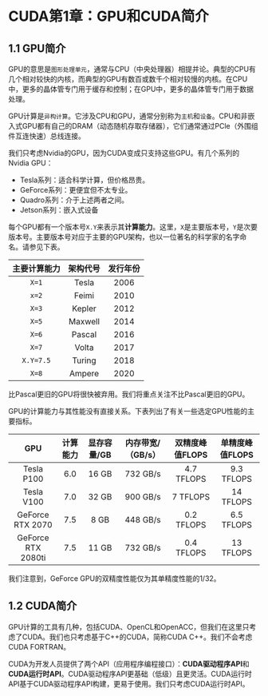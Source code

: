 # CUDA第1章：GPU和CUDA简介

## 1.1 GPU简介

GPU的意思是`图形处理单元`，通常与CPU（中央处理器）相提并论。典型的CPU有几个相对较快的内核，而典型的GPU有数百或数千个相对较慢的内核。在CPU中，更多的晶体管专门用于缓存和控制；在GPU中，更多的晶体管专门用于数据处理。

 GPU计算是`异构计算`。它涉及CPU和GPU，通常分别称为`主机`和`设备`。CPU和非嵌入式GPU都有自己的DRAM（动态随机存取存储器），它们通常通过PCle（外围组件互连快速）总线连接。

我们只考虑Nvidia的GPU，因为CUDA变成只支持这些GPU。有几个系列的Nvidia GPU：

+ Tesla系列：适合科学计算，但价格昂贵。
+ GeForce系列：更便宜但不太专业。
+ Quadro系列：介于上述两者之间。
+ Jetson系列：嵌入式设备

每个GPU都有一个版本号`X.Y`来表示其**计算能力**。这里，`X`是主要版本号，`Y`是次要版本号。主要版本号对应于主要的GPU架构，也以一位著名的科学家的名字命名。请参见下表。

| 主要计算能力 | 架构代号 | 发行年份 |
| :----------: | :------: | :------: |
|    `X=1`     |  Tesla   |   2006   |
|    `x=2`     |  Feimi   |   2010   |
|    `X=3`     |  Kepler  |   2012   |
|    `X=5`    | Maxwell  |   2014   |
|    `X=6`    |  Pascal  |   2016   |
|    `X=7`    | Volta | 2017 |
|    `X.Y=7.5`    | Turing | 2018 |
|  `X=8`  | Ampere | 2020 |

比Pascal更旧的GPU将很快被弃用。我们将重点关注不比Pascal更旧的GPU。

GPU的计算能力与其性能没有直接关系。下表列出了有关一些选定GPU性能的主要指标。

|    GPU     | 计算能力 | 显存容量/GB | 内存带宽/（GB/s） | 双精度峰值FLOPS | 单精度峰值FLOPS |
| :--------: | :------: | :---------: | :---------------: | :-------------: | :-------------: |
| Tesla P100 |   6.0    |    16 GB    |     732 GB/s      |   4.7 TFLOPS    |   9.3 TFLOPS    |
| Tesla V100 | 7.0 | 32 GB | 900 GB/s | 7 TFLOPS |14 TFLOPS|
| GeForce RTX 2070 | 7.5 | 8 GB | 448 GB/s | 0.2 TFLOPS |6.5 TFLOPS|
| GeForce RTX 2080ti | 7.5 | 11 GB | 732 GB/s | 0.4 TFLOPS |13 TFLOPS|

我们注意到，GeForce GPU的双精度性能仅为其单精度性能的1/32。

## 1.2 CUDA简介

GPU计算的工具有几种，包括CUDA、OpenCL和OpenACC，但我们在这里只考虑了CUDA。我们也只考虑基于C++的CUDA，简称CUDA C++。我们不会考虑CUDA FORTRAN。

CUDA为开发人员提供了两个API（应用程序编程接口）：**CUDA驱动程序API**和**CUDA运行时API**。CUDA驱动程序API更基础（低级）且更灵活。CUDA运行时API基于CUDA驱动程序API构建，更易于使用。我们只考虑CUDA运行时API。




